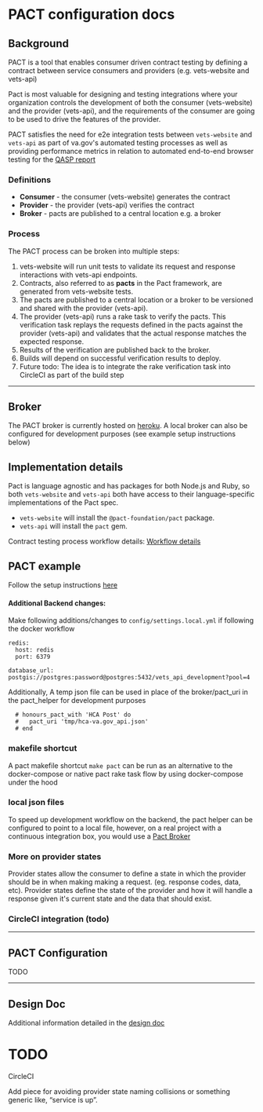 # PACT configuration docs

## Background
PACT is a tool that enables consumer driven contract testing by defining a contract between service consumers and providers (e.g. vets-website and vets-api)

Pact is most valuable for designing and testing integrations where your organization controls the development of both the consumer (vets-website) and the provider (vets-api), and the requirements of the consumer are going to be used to drive the features of the provider.

PACT satisfies the need for e2e integration tests between `vets-website` and `vets-api` as part of va.gov's automated testing processes as well as providing performance metrics in relation to automated end-to-end browser testing for the [QASP report](https://docs.google.com/spreadsheets/d/1LC-n93-8ZB5SKmXW_VO7tymQ42nNx4C9y2animvAvhg/edit#gid=1144545755) 


### Definitions
- **Consumer** - the consumer (vets-website) generates the contract
- **Provider** - the provider (vets-api) verifies the contract
- **Broker** - pacts are published to a central location e.g. a broker

### Process
The PACT process can be broken into multiple steps:
1. vets-website will run unit tests to validate its request and response interactions with vets-api endpoints.
2. Contracts, also referred to as **pacts** in the Pact framework, are generated from vets-website tests.
3. The pacts are published to a central location or a broker to be versioned and shared with the provider (vets-api).
4. The provider (vets-api) runs a rake task to verify the pacts. This verification task replays the requests defined in the pacts against the provider (vets-api) and validates that the actual response matches the expected response.
5. Results of the verification are published back to the broker.
6. Builds will depend on successful verification results to deploy.
7. Future todo: The idea is to integrate the rake verification task into CircleCI as part of the build step 

------

## Broker
The PACT broker is currently hosted on [heroku](https://vagov-pact-broker.herokuapp.com/). A local broker can also be configured for development purposes (see example setup instructions below)


## Implementation details
Pact is language agnostic and has packages for both Node.js and Ruby, so both `vets-website` and `vets-api` both have access to their language-specific implementations of the Pact spec.
- `vets-website` will install the `@pact-foundation/pact` package.
- `vets-api` will install the `pact` gem.

Contract testing process workflow details: [Workflow details](https://github.com/department-of-veterans-affairs/va.gov-team/pull/8073/files#diff-f2abf33f91ea32d2168228610ba56d37R78)


## PACT example

Follow the setup instructions [here](https://github.com/department-of-veterans-affairs/va.gov-team/blob/3a8f4953b5e77edcbd39fd3db073232cdaca0ea0/teams/vsp/teams/tools/frontend/2019-11-13-consumer-driven-contract-testing-with-pact.md#steps-to-run-example)

#### Additional Backend changes:

Make following additions/changes to ```config/settings.local.yml``` if following the docker workflow

```
redis:
  host: redis
  port: 6379

database_url: postgis://postgres:password@postgres:5432/vets_api_development?pool=4
```

Additionally, A temp json file can be used in place of the broker/pact_uri in the pact_helper for development purposes 
```
  # honours_pact_with 'HCA Post' do
  #   pact_uri 'tmp/hca-va.gov_api.json'
  # end
```

### makefile shortcut
A pact makefile shortcut `make pact` can be run as an alternative to the docker-compose or native pact rake task flow by using docker-compose under the hood

### local json files

To speed up development workflow on the backend, the pact helper can be configured to point to a local file, however, on a real project with a continuous integration  box, you would use a [Pact Broker](https://github.com/pact-foundation/pact_broker)

### More on provider states
Provider states allow the consumer to define a state in which the provider should be in when making making a request. (eg. response codes, data, etc). Provider states define the state of the provider and how it will handle a response given it's current state and the data that should exist.


### CircleCI integration (todo)

------

## PACT Configuration
TODO


------

## Design Doc
Additional information detailed in the [design doc](https://github.com/department-of-veterans-affairs/va.gov-team/pull/8073/files#diff-f2abf33f91ea32d2168228610ba56d37R209)


# TODO 
CircleCI

Add piece for avoiding provider state naming collisions or something generic like, “service is up”.

